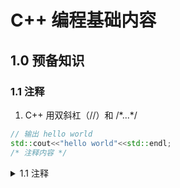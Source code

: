 # C++ 编程基础内容

## 1.0 预备知识

### 1.1 注释 
1. C++ 用双斜杠（//）和 /\*...\*/  
``` C++
// 输出 hello world
std::cout<<"hello world"<<std::endl;  
/* 注释内容 */
```


<details>
<summary>1.1 注释</summary>
<p>① C++以双斜杠（//）打头。</p>

</details>
